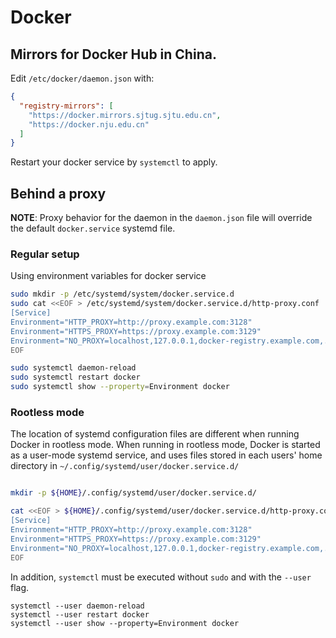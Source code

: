 # Docker

## Mirrors for Docker Hub in China.

Edit `/etc/docker/daemon.json` with:

```json
{
  "registry-mirrors": [
    "https://docker.mirrors.sjtug.sjtu.edu.cn",
    "https://docker.nju.edu.cn"
  ]
}
```

Restart your docker service by `systemctl` to apply.

## Behind a proxy

**NOTE**: Proxy behavior for the daemon in the `daemon.json` file will override
the default `docker.service` systemd file.

### Regular setup

Using environment variables for docker service

```sh
sudo mkdir -p /etc/systemd/system/docker.service.d
sudo cat <<EOF > /etc/systemd/system/docker.service.d/http-proxy.conf
[Service]
Environment="HTTP_PROXY=http://proxy.example.com:3128"
Environment="HTTPS_PROXY=https://proxy.example.com:3129"
Environment="NO_PROXY=localhost,127.0.0.1,docker-registry.example.com,.corp"
EOF

sudo systemctl daemon-reload
sudo systemctl restart docker
sudo systemctl show --property=Environment docker
```

### Rootless mode

The location of systemd configuration files are different when running Docker in
rootless mode. When running in rootless mode, Docker is started as a user-mode
systemd service, and uses files stored in each users' home directory in
`~/.config/systemd/user/docker.service.d/`

```sh

mkdir -p ${HOME}/.config/systemd/user/docker.service.d/

cat <<EOF > ${HOME}/.config/systemd/user/docker.service.d/http-proxy.conf
[Service]
Environment="HTTP_PROXY=http://proxy.example.com:3128"
Environment="HTTPS_PROXY=https://proxy.example.com:3129"
Environment="NO_PROXY=localhost,127.0.0.1,docker-registry.example.com,.corp"
EOF
```

In addition, `systemctl` must be executed without `sudo` and with the `--user`
flag.

```shell
systemctl --user daemon-reload
systemctl --user restart docker
systemctl --user show --property=Environment docker
```
